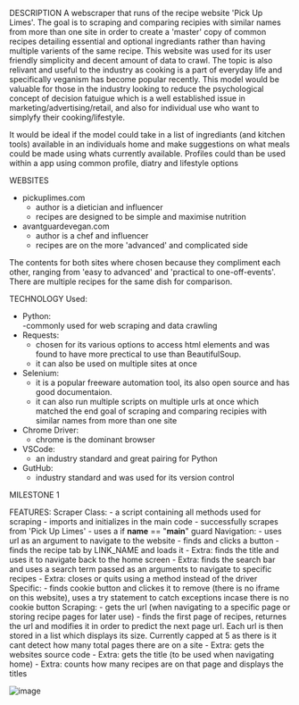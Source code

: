 DESCRIPTION
A webscraper that runs of the recipe website 'Pick Up Limes'. The goal is to scraping and comparing recipies with similar names from more than one site in order to create a 'master' copy of common recipes detailing essential and optional ingrediants rather than having multiple varients of the same recipe. This website was used for its user friendly simplicity and decent amount of data to crawl. The topic is also relivant and useful to the industry as cooking is a part of everyday life and specifically veganism has become popular recently. This model would be valuable for those in the industry looking to reduce the psychological concept of decision fatuigue which is a well established issue in marketing/advertising/retail, and also for individual use who want to simplyfy their cooking/lifestyle.

It would be ideal if the model could take in a list of ingrediants (and kitchen tools) available in an individuals home and make suggestions on what meals could be made using whats currently available. Profiles could than be used within a app using common profile, diatry and lifestyle options

WEBSITES
- pickuplimes.com 
    - author is a dietician and influencer
    - recipes are designed to be simple and maximise nutrition
- avantguardevegan.com 
    - author is a chef and influencer
    - recipes are on the more 'advanced' and complicated side

The contents for both sites where chosen because they compliment each other, ranging from 'easy to advanced' and 'practical to one-off-events'. There are multiple recipes for the same dish for comparison.

TECHNOLOGY 
Used:
- Python:        
    -commonly used for web scraping and data crawling
- Requests:       
    - chosen for its various options to access html elements and was found to have more prectical to use than BeautifulSoup. 
    - it can also be used on multiple sites at once
- Selenium:
    - it is a popular freeware automation tool, its also open source and has good documentaion.
    - it can also run multiple scripts on multiple urls at once which matched the end goal of scraping and comparing recipies with similar names from more than one site
- Chrome Driver:
    - chrome is the dominant browser
- VSCode:
    - an industry standard and great pairing for Python
- GutHub:
    - industry standard and was used for its version control

MILESTONE 1

FEATURES:
Scraper Class:
    - a script containing all methods used for scraping
    - imports and initializes in the main code
    - successfully scrapes from 'Pick Up Limes'
    - uses a if __name__ == "__main__" guard
Navigation:
    - uses url as an argument to navigate to the website
    - finds and clicks a button
    - finds the recipe tab by LINK_NAME and loads it
    - Extra: finds the title and uses it to navigate back to the home screen
    - Extra: finds the search bar and uses a search term passed as an arguments to navigate to specific recipes
    - Extra: closes or quits using a method instead of the driver
Specific: 
    - finds cookie button and clickes it to remove (there is no iframe on this website), uses a try statement to catch exceptions incase there is no cookie button
Scraping:
    - gets the url (when navigating to a specific page or storing recipe pages for later use)
    - finds the first page of recipes, returnes the url and modifies it in order to predict the 
    next page url. Each url is then stored in a list which displays its size. Currently capped at 5 as there is it cant detect how many total pages there are on a site
    - Extra: gets the websites source code
    - Extra: gets the title (to be used when navigating home)
    - Extra: counts how many recipes are on that page and displays the titles

![image](https://user-images.githubusercontent.com/100158073/165974032-499039e8-4c97-48a0-bed5-ba5bd6aca19e.png)
